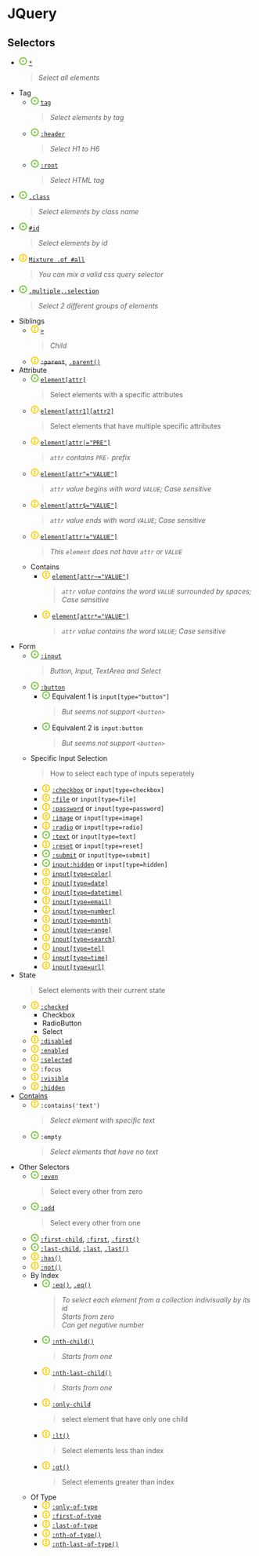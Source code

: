 # JQuery
## Selectors
- ![](../../../-/1.png) [`*`](jq-select-all.html)
    > _Select all elements_
- Tag
    - ![](../../../-/1.png) [`tag`](jq-select-tag.html)
        > _Select elements by tag_
    - ![](../../../-/1.png) [`:header`](jq-select-header.html)
        > _Select H1 to H6_
    - ![](../../../-/1.png) [`:root`](jq-select-root.html)
        > _Select HTML tag_
- ![](../../../-/1.png) [`.class`](jq-select-class.html)
    > _Select elements by class name_
- ![](../../../-/1.png) [`#id`](jq-select-id.html)
    > _Select elements by id_
- ![](../../../-/2.png) [`Mixture .of #all`](jq-select-mixture.html)
    > _You can mix a valid css query selector_
- ![](../../../-/1.png) [`.multiple,.selection`](jq-select-multiple.html)
    > _Select 2 different groups of elements_
- Siblings
    - ![](../../../-/2.png) [`>`](jq-select-child-arrow.html)
        > _Child_
    - ![](../../../-/2.png) ~~`:parent`~~, [`.parent()`](jq-select-parent.html)
- Attribute
    - ![](../../../-/1.png) [`element[attr]`](jq-attr-has-attr.html)
        > Select elements with a specific attributes
    - ![](../../../-/2.png) [`element[attr1][attr2]`](jq-attr-multi-attr.html)
        > Select elements that have multiple specific attributes
    - ![](../../../-/2.png) [`element[attr|="PRE"]`](jq-attr-contains-prefix.html)
        > _`attr` contains `PRE-` prefix_
    - ![](../../../-/2.png) [`element[attr^="VALUE"]`](jq-attr-begin-with.html)
        > _`attr` value begins with word `VALUE`; Case sensitive_
    - ![](../../../-/2.png) [`element[attr$="VALUE"]`](jq-attr-ends-with.html)
        > _`attr` value ends with word `VALUE`; Case sensitive_
    - ![](../../../-/2.png) [`element[attr!="VALUE"]`](jq-attr-not-equal.html)
        > _This `element` does not have `attr` or `VALUE`_
    - Contains
        - ![](../../../-/2.png) [`element[attr~="VALUE"]`](jq-attr-contains.html)
            > _`attr` value contains the word `VALUE` surrounded by spaces; Case sensitive_
        - ![](../../../-/2.png) [`element[attr*="VALUE"]`](jq-attr-contains-2.html)
            > _`attr` value contains the word `VALUE`; Case sensitive_
- Form
    - ![](../../../-/1.png) [`:input`](jq-form-general-input.html)
        > _Button, Input, TextArea and Select_
    - ![](../../../-/1.png) [`:button`](jq-form-button-1.html)
        - ![](../../../-/1.png) Equivalent 1 is `input[type="button"]`
            > _But seems not support `<button>`_
        - ![](../../../-/1.png) Equivalent 2 is `input:button`
            > _But seems not support `<button>`_
    - Specific Input Selection
        > How to select each type of inputs seperately
        - ![](../../../-/2.png) [`:checkbox`](jq-form-checkbox.html) or `input[type=checkbox]`
        - ![](../../../-/2.png) [`:file`](jq-form-file.html) or `input[type=file]`
        - ![](../../../-/2.png) [`:password`](jq-form-password.html) or `input[type=password]`
        - ![](../../../-/2.png) [`:image`](jq-form-image.html) or `input[type=image]`
        - ![](../../../-/2.png) [`:radio`](jq-form-radio.html) or `input[type=radio]`
        - ![](../../../-/1.png) [`:text`](jq-form-text.html) or `input[type=text]`
        - ![](../../../-/2.png) [`:reset`](jq-form-reset.html) or `input[type=reset]`
        - ![](../../../-/1.png) [`:submit`](jq-form-submit.html) or `input[type=submit]`
        - ![](../../../-/1.png) [`input:hidden`](jq-form-hidden.html) or `input[type=hidden]`
        - ![](../../../-/2.png) [`input[type=color]`](jq-form-access-other-inputs.html)
        - ![](../../../-/2.png) [`input[type=date]`](jq-form-access-other-inputs.html)
        - ![](../../../-/2.png) [`input[type=datetime]`](jq-form-access-other-inputs.html)
        - ![](../../../-/2.png) [`input[type=email]`](jq-form-access-other-inputs.html)
        - ![](../../../-/2.png) [`input[type=number]`](jq-form-access-other-inputs.html)
        - ![](../../../-/2.png) [`input[type=month]`](jq-form-access-other-inputs.html)
        - ![](../../../-/2.png) [`input[type=range]`](jq-form-access-other-inputs.html)
        - ![](../../../-/2.png) [`input[type=search]`](jq-form-access-other-inputs.html)
        - ![](../../../-/2.png) [`input[type=tel]`](jq-form-access-other-inputs.html)
        - ![](../../../-/2.png) [`input[type=time]`](jq-form-access-other-inputs.html)
        - ![](../../../-/2.png) [`input[type=url]`](jq-form-access-other-inputs.html)
- State
    > Select elements with their current state
    - ![](../../../-/2.png) [`:checked`](js-state-checked.html)
        - Checkbox
        - RadioButton
        - Select
    - ![](../../../-/2.png) [`:disabled`](js-state-general.html)
    - ![](../../../-/2.png) [`:enabled`](js-state-general.html)
    - ![](../../../-/2.png) [`:selected`](js-state-general.html)
    - ![](../../../-/2.png) `:focus`
    - ![](../../../-/2.png) [`:visible`](js-state-general.html)
    - ![](../../../-/2.png) [`:hidden`](js-state-general.html)
- [Contains](jq-contains-text.html)
    - ![](../../../-/2.png) `:contains('text')`
        > _Select element with specific text_
    - ![](../../../-/1.png) `:empty`
        > _Select elements that have no text_
- Other Selectors
    - ![](../../../-/1.png) [`:even`](jq-select-mixture.html)
        > Select every other from zero
    - ![](../../../-/1.png) [`:odd`](jq-select-mixture.html)
        > Select every other from one
    - ![](../../../-/1.png) [`:first-child`](jq-select-first-last-child.html), [`:first`](jq-select-first-last.html), [`.first()`](jq-method-first-last.eq.html)
    - ![](../../../-/1.png) [`:last-child`](jq-select-first-last-child.html), [`:last`](jq-select-first-last.html), [`.last()`](jq-method-first-last.eq.html)
    - ![](../../../-/2.png) [`:has()`](jq-select-has.html)
    - ![](../../../-/2.png) [`:not()`](jq-select-not.html)
    - By Index
        - ![](../../../-/1.png) [`:eq()`](jq-select-index-eq.html), [`.eq()`](jq-method-first-last.eq.html)
            > _To select each element from a collection indivisually by its id_  
            > _Starts from zero_  
            > _Can get negative number_
        - ![](../../../-/1.png) [`:nth-child()`](jq-select-nth-child.html)
            > _Starts from one_
        - ![](../../../-/2.png) [`:nth-last-child()`](jq-select-nth-last-child.html)
            > _Starts from one_
        - ![](../../../-/2.png) [`:only-child`](jq-select-only-child.html)
            > select element that have only one child
        - ![](../../../-/2.png) [`:lt()`](jq-select-lt.html)
            > Select elements less than index
        - ![](../../../-/2.png) [`:gt()`](jq-select-gt.html)
            > Select elements greater than index
    - Of Type
        - ![](../../../-/2.png) [`:only-of-type`](jq-select-of-type.html)
        - ![](../../../-/2.png) [`:first-of-type`](jq-select-of-type.html)
        - ![](../../../-/2.png) [`:last-of-type`](jq-select-of-type.html)
        - ![](../../../-/2.png) [`:nth-of-type()`](jq-select-of-type.html)
        - ![](../../../-/2.png) [`:nth-last-of-type()`](jq-select-of-type.html)